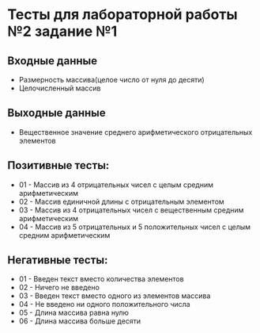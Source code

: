 # Тесты для лабораторной работы №2 задание №1

## Входные данные
- Размерность массива(целое число от нуля до десяти)
- Целочисленный массив


## Выходные данные
- Вещественное значение среднего арифметического отрицательных элементов


## Позитивные тесты:
- 01 - Массив из 4 отрицательных чисел с целым средним арифметическим
- 02 - Массив единичной длины с отрицательным элементом
- 03 - Массив из 4 отрицательных чисел с вещественным средним арифметическим
- 04 - Массив из 5 отрицательных и 5 положительных чисел с целым средним арифметическим


## Негативные тесты:
- 01 - Введен текст вместо количества элементов
- 02 - Ничего не введено
- 03 - Введен текст вместо одного из элементов массива
- 04 - Не введено ни одного положительного числа
- 05 - Длина массива равна нулю
- 06 - Длина массива больше десяти
